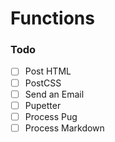 # Functions

### Todo
- [ ] Post HTML
- [ ] PostCSS 
- [ ] Send an Email 
- [ ] Pupetter 
- [ ] Process Pug 
- [ ] Process Markdown
